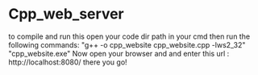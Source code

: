 # Cpp_web_server
to compile and run this open your code dir path in your cmd
then run the following commands:
"g++ -o cpp_website cpp_website.cpp -lws2_32"
"cpp_website.exe"
Now open your browser and and enter this url : http://localhost:8080/
there you go! 
